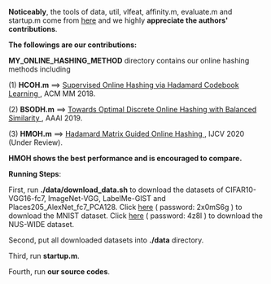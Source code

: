 **Noticeably**, the tools of data, util, vlfeat, affinity.m, evaluate.m and startup.m come from <a href="https://github.com/fcakir/mihash">here</a> and we highly **appreciate the authors' contributions**.

**The followings are our contributions:**

**MY_ONLINE_HASHING_METHOD** directory contains our online hashing methods including

(1) **HCOH.m**  ==> <a href="https://dl.acm.org/citation.cfm?id=3240519">Supervised Online Hashing via Hadamard Codebook Learning </a>, ACM MM 2018. 

(2) **BSODH.m**  ==> <a href ="https://arxiv.org/abs/1901.10185">Towards Optimal Discrete Online Hashing with Balanced Similarity </a>, AAAI 2019.

(3) **HMOH.m**  ==> <a href ="https://arxiv.org/abs/1905.04454">Hadamard Matrix Guided Online Hashing </a>, IJCV 2020 (Under Review).

**HMOH shows the best performance and is encouraged to compare.**

**Running Steps**:

First, run **./data/download_data.sh** to download the datasets of CIFAR10-VGG16-fc7, ImageNet-VGG, LabelMe-GIST and Places205_AlexNet_fc7_PCA128. Click <a href="https://pan.baidu.com/s/15KCwxNfOqtNgFMqWyg0lsg">here</a> ( password: 2x0mS6g ) to download the MNIST dataset. Click <a href="https://pan.baidu.com/s/19aErUrC9F-K9NSrKQ5J8Qg">here</a> ( password: 4z8l ) to download the NUS-WIDE dataset.

Second, put all downloaded datasets into **./data** directory.

Third, run **startup.m**.

Fourth, run **our source codes**.
